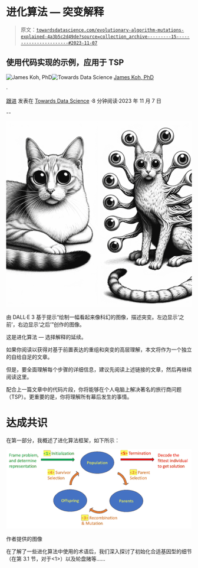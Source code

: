 # 进化算法 — 突变解释

> 原文：[`towardsdatascience.com/evolutionary-algorithm-mutations-explained-4a3b5c2d49de?source=collection_archive---------15-----------------------#2023-11-07`](https://towardsdatascience.com/evolutionary-algorithm-mutations-explained-4a3b5c2d49de?source=collection_archive---------15-----------------------#2023-11-07)

## 使用代码实现的示例，应用于 TSP

[](https://medium.com/@byjameskoh?source=post_page-----4a3b5c2d49de--------------------------------)![James Koh, PhD](https://medium.com/@byjameskoh?source=post_page-----4a3b5c2d49de--------------------------------)[](https://towardsdatascience.com/?source=post_page-----4a3b5c2d49de--------------------------------)![Towards Data Science](https://towardsdatascience.com/?source=post_page-----4a3b5c2d49de--------------------------------) [James Koh, PhD](https://medium.com/@byjameskoh?source=post_page-----4a3b5c2d49de--------------------------------)

·

[跟进](https://medium.com/m/signin?actionUrl=https%3A%2F%2Fmedium.com%2F_%2Fsubscribe%2Fuser%2F780706b02d58&operation=register&redirect=https%3A%2F%2Ftowardsdatascience.com%2Fevolutionary-algorithm-mutations-explained-4a3b5c2d49de&user=James+Koh%2C+PhD&userId=780706b02d58&source=post_page-780706b02d58----4a3b5c2d49de---------------------post_header-----------) 发表在 [Towards Data Science](https://towardsdatascience.com/?source=post_page-----4a3b5c2d49de--------------------------------) ·8 分钟阅读·2023 年 11 月 7 日

--

[](https://medium.com/m/signin?actionUrl=https%3A%2F%2Fmedium.com%2F_%2Fbookmark%2Fp%2F4a3b5c2d49de&operation=register&redirect=https%3A%2F%2Ftowardsdatascience.com%2Fevolutionary-algorithm-mutations-explained-4a3b5c2d49de&source=-----4a3b5c2d49de---------------------bookmark_footer-----------)![](img/1f3a72402d15dee37703769569019834.png)

由 DALL·E 3 基于提示“绘制一幅看起来像科幻的图像，描述突变。左边显示‘之前’，右边显示‘之后’”创作的图像。

这是进化算法 — 选择解释的延续。

如果你阅读以获得对基于前置表达的重组和突变的高层理解，本文将作为一个独立的自给自足的文章。

但是，要全面理解每个步骤的详细信息，建议先阅读上述链接的文章，然后再继续阅读这里。

配合上一篇文章中的代码片段，你将能够在个人电脑上解决著名的旅行商问题（TSP）。更重要的是，你将理解所有幕后发生的事情。

# 达成共识

在第一部分，我概述了进化算法框架，如下所示：

![](img/dbe66fc1a36b486b957647fe9fcaf5b8.png)

作者提供的图像

在了解了一些进化算法中使用的术语后，我们深入探讨了初始化合适基因型的细节（在第 3.1 节，对于<1>）以及轮盘赌等……
